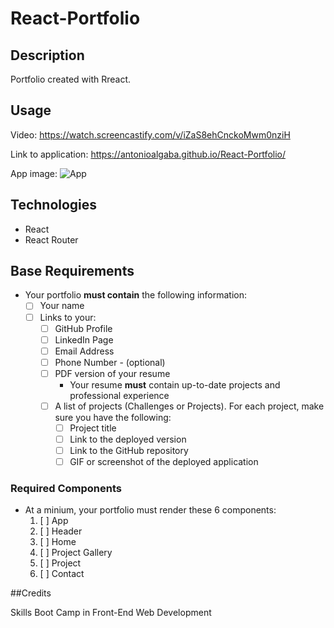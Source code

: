 # React-Portfolio

## Description
Portfolio created with Rreact.

## Usage

Video: https://watch.screencastify.com/v/iZaS8ehCnckoMwm0nziH

Link to application: https://antonioalgaba.github.io/React-Portfolio/

App image:
![App](./src/assests/app.jpg)
 
## Technologies
  - React
  - React Router


## Base Requirements

* Your portfolio **must contain** the following information:
  * [ ] Your name
  * [ ] Links to your:
    * [ ] GitHub Profile
    * [ ] LinkedIn Page
    * [ ] Email Address
    * [ ] Phone Number - (optional)
    * [ ] PDF version of your resume
      * Your resume **must** contain up-to-date projects and professional experience
    * [ ] A list of projects (Challenges or Projects). For each project, make sure you have the following:
      * [ ] Project title
      * [ ] Link to the deployed version
      * [ ] Link to the GitHub repository
      * [ ] GIF or screenshot of the deployed application

### Required Components

* At a minium, your portfolio must render these 6 components:
  1. [ ] App
  2. [ ] Header
  4. [ ] Home
  5. [ ] Project Gallery
  6. [ ] Project
  7. [ ] Contact
  
##Credits

Skills Boot Camp in Front-End Web Development
